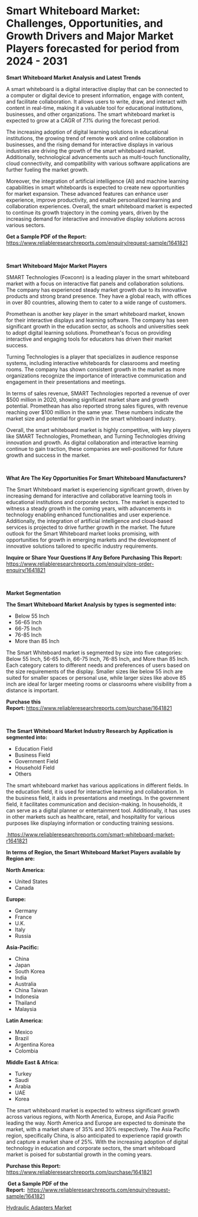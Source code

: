 <p><h1>Smart Whiteboard Market: Challenges, Opportunities, and Growth Drivers and Major Market Players forecasted for period from 2024 - 2031</h1></p><p><strong>Smart Whiteboard Market Analysis and Latest Trends</strong></p>
<p><p>A smart whiteboard is a digital interactive display that can be connected to a computer or digital device to present information, engage with content, and facilitate collaboration. It allows users to write, draw, and interact with content in real-time, making it a valuable tool for educational institutions, businesses, and other organizations. The smart whiteboard market is expected to grow at a CAGR of 7.1% during the forecast period.</p><p>The increasing adoption of digital learning solutions in educational institutions, the growing trend of remote work and online collaboration in businesses, and the rising demand for interactive displays in various industries are driving the growth of the smart whiteboard market. Additionally, technological advancements such as multi-touch functionality, cloud connectivity, and compatibility with various software applications are further fueling the market growth.</p><p>Moreover, the integration of artificial intelligence (AI) and machine learning capabilities in smart whiteboards is expected to create new opportunities for market expansion. These advanced features can enhance user experience, improve productivity, and enable personalized learning and collaboration experiences. Overall, the smart whiteboard market is expected to continue its growth trajectory in the coming years, driven by the increasing demand for interactive and innovative display solutions across various sectors.</p></p>
<p><strong>Get a Sample PDF of the Report:&nbsp;</strong> <a href="https://www.reliableresearchreports.com/enquiry/request-sample/1641821">https://www.reliableresearchreports.com/enquiry/request-sample/1641821</a></p>
<p>&nbsp;</p>
<p><strong>Smart Whiteboard Major Market Players</strong></p>
<p><p>SMART Technologies (Foxconn) is a leading player in the smart whiteboard market with a focus on interactive flat panels and collaboration solutions. The company has experienced steady market growth due to its innovative products and strong brand presence. They have a global reach, with offices in over 80 countries, allowing them to cater to a wide range of customers.</p><p>Promethean is another key player in the smart whiteboard market, known for their interactive displays and learning software. The company has seen significant growth in the education sector, as schools and universities seek to adopt digital learning solutions. Promethean's focus on providing interactive and engaging tools for educators has driven their market success.</p><p>Turning Technologies is a player that specializes in audience response systems, including interactive whiteboards for classrooms and meeting rooms. The company has shown consistent growth in the market as more organizations recognize the importance of interactive communication and engagement in their presentations and meetings.</p><p>In terms of sales revenue, SMART Technologies reported a revenue of over $500 million in 2020, showing significant market share and growth potential. Promethean has also reported strong sales figures, with revenue reaching over $100 million in the same year. These numbers indicate the market size and potential for growth in the smart whiteboard industry.</p><p>Overall, the smart whiteboard market is highly competitive, with key players like SMART Technologies, Promethean, and Turning Technologies driving innovation and growth. As digital collaboration and interactive learning continue to gain traction, these companies are well-positioned for future growth and success in the market.</p></p>
<p>&nbsp;</p>
<p><strong>What Are The Key Opportunities For Smart Whiteboard Manufacturers?</strong></p>
<p><p>The Smart Whiteboard market is experiencing significant growth, driven by increasing demand for interactive and collaborative learning tools in educational institutions and corporate sectors. The market is expected to witness a steady growth in the coming years, with advancements in technology enabling enhanced functionalities and user experience. Additionally, the integration of artificial intelligence and cloud-based services is projected to drive further growth in the market. The future outlook for the Smart Whiteboard market looks promising, with opportunities for growth in emerging markets and the development of innovative solutions tailored to specific industry requirements.</p></p>
<p><strong>Inquire or Share Your Questions If Any Before Purchasing This Report:</strong> <a href="https://www.reliableresearchreports.com/enquiry/pre-order-enquiry/1641821">https://www.reliableresearchreports.com/enquiry/pre-order-enquiry/1641821</a></p>
<p>&nbsp;</p>
<p><strong>Market Segmentation</strong></p>
<p><strong>The Smart Whiteboard Market Analysis by types is segmented into:</strong></p>
<p><ul><li>Below 55 Inch</li><li>56-65 Inch</li><li>66-75 Inch</li><li>76-85 Inch</li><li>More than 85 Inch</li></ul></p>
<p><p>The Smart Whiteboard market is segmented by size into five categories: Below 55 Inch, 56-65 Inch, 66-75 Inch, 76-85 Inch, and More than 85 Inch. Each category caters to different needs and preferences of users based on the size requirements of the display. Smaller sizes like below 55 inch are suited for smaller spaces or personal use, while larger sizes like above 85 inch are ideal for larger meeting rooms or classrooms where visibility from a distance is important.</p></p>
<p><strong>Purchase this Report:&nbsp;</strong><a href="https://www.reliableresearchreports.com/purchase/1641821">https://www.reliableresearchreports.com/purchase/1641821</a></p>
<p>&nbsp;</p>
<p><strong>The Smart Whiteboard Market Industry Research by Application is segmented into:</strong></p>
<p><ul><li>Education Field</li><li>Business Field</li><li>Government Field</li><li>Household Field</li><li>Others</li></ul></p>
<p><p>The smart whiteboard market has various applications in different fields. In the education field, it is used for interactive learning and collaboration. In the business field, it aids in presentations and meetings. In the government field, it facilitates communication and decision-making. In households, it can serve as a digital planner or entertainment tool. Additionally, it has uses in other markets such as healthcare, retail, and hospitality for various purposes like displaying information or conducting training sessions.</p></p>
<p><a href="https://www.reliableresearchreports.com/smart-whiteboard-market-r1641821">&nbsp;https://www.reliableresearchreports.com/smart-whiteboard-market-r1641821</a></p>
<p><strong>In terms of Region, the Smart Whiteboard Market Players available by Region are:</strong></p>
<p>
    <p> <strong> North America: </strong>
        <ul>
            <li>United States</li>
            <li>Canada</li>
        </ul>
        </p> 
    <p> <strong> Europe: </strong>
        <ul>
            <li>Germany</li>
            <li>France</li>
            <li>U.K.</li>
            <li>Italy</li>
            <li>Russia</li>
        </ul>
        </p> 
    <p> <strong> Asia-Pacific: </strong>
        <ul>
            <li>China</li>
            <li>Japan</li>
            <li>South Korea</li>
            <li>India</li>
            <li>Australia</li>
            <li>China Taiwan</li>
            <li>Indonesia</li>
            <li>Thailand</li>
            <li>Malaysia</li>
        </ul>
        </p> 
    <p> <strong> Latin America: </strong>
        <ul>
            <li>Mexico</li>
            <li>Brazil</li>
            <li>Argentina Korea</li>
            <li>Colombia</li>
        </ul>
        </p> 
    <p> <strong> Middle East & Africa: </strong>
        <ul>
            <li>Turkey</li>
            <li>Saudi</li>
            <li>Arabia</li>
            <li>UAE</li>
            <li>Korea</li>
        </ul>
    </p>
    </p>
<p><p>The smart whiteboard market is expected to witness significant growth across various regions, with North America, Europe, and Asia Pacific leading the way. North America and Europe are expected to dominate the market, with a market share of 35% and 30% respectively. The Asia Pacific region, specifically China, is also anticipated to experience rapid growth and capture a market share of 25%. With the increasing adoption of digital technology in education and corporate sectors, the smart whiteboard market is poised for substantial growth in the coming years.</p></p>
<p><strong>Purchase this Report: </strong><a href="https://www.reliableresearchreports.com/purchase/1641821">https://www.reliableresearchreports.com/purchase/1641821</a></p>
<p>&nbsp;<strong>Get a Sample PDF of the Report:&nbsp;&nbsp;</strong><a href="https://www.reliableresearchreports.com/enquiry/request-sample/1641821">https://www.reliableresearchreports.com/enquiry/request-sample/1641821</a></p>
<p><strong></strong></p>
<p><p><a href="https://github.com/lbird53714/Market-Research-Report-List-5/blob/main/hydraulic-adapters-market.md">Hydraulic Adapters Market</a></p></p>